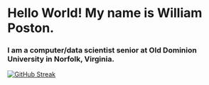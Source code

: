 <h1>Hello World! My name is William Poston.</h1>

<h3>I am a computer/data scientist senior at Old Dominion University in Norfolk, Virginia.</h3>

<!-- [![GitHub Streak](https://streak-stats.demolab.com?user=willpatpost&theme=codestackr&hide_border=true&date_format=j%20M%5B%20Y%5D)](https://git.io/streak-stats) -->
[![GitHub Streak](https://streak-stats.demolab.com?user=willpatpost&theme=earth&border_radius=4&date_format=M%20j%5B%2C%20Y%5D&exclude_days=Sun%2CSat)](https://git.io/streak-stats)
